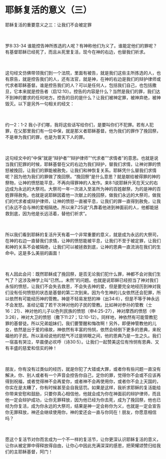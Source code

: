 # 耶稣复活的意义（三）



<p>耶稣复活的重要意义之三：让我们不会被定罪</p>

<p><br />
&nbsp;<br />
罗8:33-34&nbsp;谁能控告神所拣选的人呢？有神称他们为义了。谁能定他们的罪呢？有基督耶稣已经死了，而且从死里复活，现今在神的右边，也替我们祈求。</p>

<p><br />
&nbsp;<br />
这句经文仿佛带领我们到一个法院，里面有被告，就是我们这些主所拣选的人，也有原告，就是控告我们的人，还有法官，就是神，在神的右边是我们的辩护律师或代求者耶稣基督。谁是控告我们的人？可以是任何人，包括我们自己，也包括撒旦，它本来就是控告者（启12:10）。控告的内容是什么？当然是我们的罪，我们达不到神的要求的任何地方。控告的目的是什么？让我们被神定罪，被神弃绝，被神毁灭。以下是另外一句相关的经文：</p>

<p><br />
&nbsp;<br />
约一2：1-2&nbsp;我小子们哪，我将这些话写给你们，是要叫你们不犯罪。若有人犯罪，在父那里我们有一位中保，就是那义者耶稣基督。他为我们的罪作了挽回祭，不是单为我们的罪，也是为普天下人的罪。</p>

<p><br />
&nbsp;<br />
这句经文中的“中保”就是“辩护者”“辩护律师”“代求者”“求情者”的意思。也就是说当我们犯罪的时候，耶稣基督在父的右边为我们辩护，替我们求情，让神对罪的愤怒被挽回，让我们的罪能被赦免，让我们和神恢复关系。耶稣凭什么替我们求情呢？因为他为我们的罪做了挽回祭。“挽回祭”是什么意思？就是献给被得罪的神的祭物，让神的愤怒能平息，不再向得罪神的人发作。来8:1说耶稣升天在天父的右边成为永远的大祭司。大祭司一年一次进入至圣所为神的百姓献祭，为的是神的百姓罪得赦免。也就是说耶稣因着他一次献上的挽回祭，做我们永远的大祭司，做我们的代求者或辩护律师，让神的愤怒一直被平息，让我们的罪一直得到赦免，让我们永远不会与神的爱相隔绝。所以来7:25说“凡靠着他进到神面前的人，他都能拯救到底，因为他是长远活着，替他们祈求”。</p>

<p><br />
&nbsp;<br />
所以我们看到耶稣的复活升天有着一个非常重要的意义，就是成为永远的大祭司，在神的右边一直替我们求情，让神的愤怒能被平息，让我们不至于被定罪，让我们和神的关系不会被隔绝，让我们可以被拯救到底，让神的恩典一直流淌在我们的生命中。这是多么美丽的画面！</p>

<p><br />
&nbsp;<br />
有人因此会问：既然耶稣成了挽回祭，是否无论我们犯什么罪，神都不会对我们生气了？这涉及神学上叫“已然。。未然”的问题。也就是说耶稣已经担当了神对我们永恒的愤怒，让我们不会失去救恩，不会失去神的爱，但是要完全地经历到神对我们没有任何愤怒的状态是基督的第二次到来。因为今生神的儿女依然还会犯罪，所以依然有可能经历神的管教。神是不轻易发怒的神（出34:6），但是不等于神永远不会发怒。圣经记载了若干次神对他的子民的管教。比如神对参孙的管教（士16：21）、神对他的儿子以色列民族的愤怒（申4:25-27），神对摩西的愤怒（申3:26），神对大卫的愤怒（撒下11:27；12:10-12）。同样地，神依然有可能管教犯罪的基督徒。所以兄弟姐妹们，我们要警醒和悔改啊！另外，即便神管教他的儿女，依然是出于爱的缘故，神依然有丰富的怜悯，依然会倾倒下更多的恩典，来祝福他的子民。所以圣经说他的怒气不过是转眼之间，他的恩典乃是一生之久。我们一宿虽有哭泣，早晨便必欢呼（诗30:5）。让我们一起赞美这位有怜悯有恩典、又有丰盛的慈爱和信实的神！</p>

<p><br />
&nbsp;<br />
朋友，你有没有过类似的经历，就是你犯了大错或大罪，或者你有些问题一直没有解决，你、别人或者有一个声音会控告你自己，定你的罪，觉得你不会或不应该再得到祝福，或者觉得神不会再爱你，或者神不会再使用你，或者你不会上天国的，你实在是太糟了，你有时候甚至会自我惩罚。如果是这样，我祈求耶稣的复活能给你带来安慰和鼓励，只要你真心相信他，他就会成为你在神面前的辩护律师，而且他一定会辩护成功，让你无罪释放，因为他已经为你去死，成为了挽回祭，他也已经为你复活，成为你永远的大祭司，结果是神一定会称你为义，也就是一定会宣告你无罪释放，神还会继续使用你，神的爱还会一直与你同在！朋友，你愿意相信吗？</p>

<p><br />
&nbsp;<br />
愿这个复活节对你而言成为一个不一样的复活节，让你更深认识耶稣复活的意义，让你从被定罪中得释放得自由，让你心中因此充满深深的感恩，把荣耀颂赞归给我们的主耶稣基督，阿门！</p>